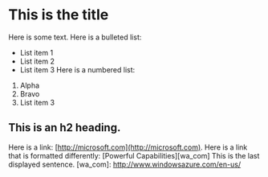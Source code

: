 <properties pageTitle="sample" title="sample" description="sample" />

# This is the title
Here is some text.
Here is a bulleted list:
* List item 1
* List item 2
* List item 3
Here is a numbered list:
1. Alpha
2. Bravo
3. List item 3

## This is an h2 heading.
Here is a link: [http://microsoft.com](http://microsoft.com).
Here is a link that is formatted differently: [Powerful Capabilities][wa_com]
This is the last displayed sentence.
[wa_com]: http://www.windowsazure.com/en-us/
